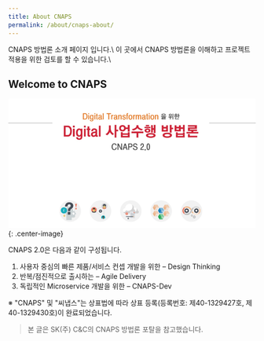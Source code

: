 ```yaml
---
title: About CNAPS
permalink: /about/cnaps-about/
---
```

CNAPS 방법론 소개 페이지 입니다.\\
이 곳에서 CNAPS 방법론을 이해하고 프로젝트 적용을 위한 검토를 할 수 있습니다.\\

## Welcome to CNAPS 

![cnaps소개](../assets/images/cnaps-about-image.png){: .center-image}

CNAPS 2.0은 다음과 같이 구성됩니다.

1.  사용자 중심의 빠른 제품/서비스 컨셉 개발을 위한 – Design Thinking
2.  반복/점진적으로 출시하는 – Agile Delivery
3.  독립적인 Microservice 개발을 위한 – CNAPS-Dev

※ "CNAPS" 및 "씨냅스"는 상표법에 따라 상표 등록(등록번호: 제40-1329427호, 제40-1329430호)이 완료되었습니다.

> 본 글은 SK(주) C&C의 CNAPS 방법론 포탈을 참고했습니다.